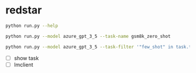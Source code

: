 # redstar

```bash
python run.py --help
```

```bash
python run.py --model azure_gpt_3_5 --task-name gsm8k_zero_shot
```

```bash
python run.py --model azure_gpt_3_5 --task-filter '"few_shot" in task.tags'
```


- [ ] show task
- [ ] lmclient